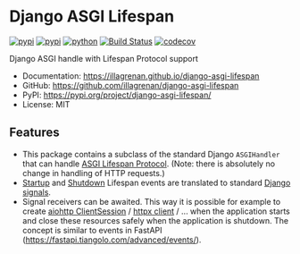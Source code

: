 # Django ASGI Lifespan

[![pypi](https://img.shields.io/badge/code%20style-black-000000.svg)](ttps://github.com/psf/black)
[![pypi](https://img.shields.io/pypi/v/django-asgi-lifespan.svg)](https://pypi.org/project/django-asgi-lifespan/)
[![python](https://img.shields.io/pypi/pyversions/django-asgi-lifespan.svg)](https://pypi.org/project/django-asgi-lifespan/)
[![Build Status](https://github.com/illagrenan/django-asgi-lifespan/actions/workflows/development.yml/badge.svg)](https://github.com/illagrenan/django-asgi-lifespan/actions/workflows/development.yml)
[![codecov](https://codecov.io/gh/illagrenan/django-asgi-lifespan/branch/main/graphs/badge.svg)](https://codecov.io/github/illagrenan/django-asgi-lifespan)

Django ASGI handle with Lifespan Protocol support

* Documentation: <https://illagrenan.github.io/django-asgi-lifespan>
* GitHub: <https://github.com/illagrenan/django-asgi-lifespan>
* PyPI: <https://pypi.org/project/django-asgi-lifespan/>
* License: MIT

## Features

* This package contains a subclass of the standard Django `ASGIHandler` that can handle [ASGI Lifespan Protocol](https://asgi.readthedocs.io/en/latest/specs/lifespan.html). (Note: there is absolutely no change in handling of HTTP requests.)
* [Startup](https://asgi.readthedocs.io/en/latest/specs/lifespan.html#startup-receive-event) and [Shutdown](https://asgi.readthedocs.io/en/latest/specs/lifespan.html#shutdown-receive-event) Lifespan events are translated to standard [Django signals](https://docs.djangoproject.com/en/4.0/topics/signals/).
* Signal receivers can be awaited. This way it is possible for example to create [aiohttp ClientSession](https://docs.aiohttp.org/en/stable/client_reference.html) / [httpx client](https://www.python-httpx.org/async/) / ... when the application starts and close these resources safely when the application is shutdown. The concept is similar to events in FastAPI (<https://fastapi.tiangolo.com/advanced/events/>).
